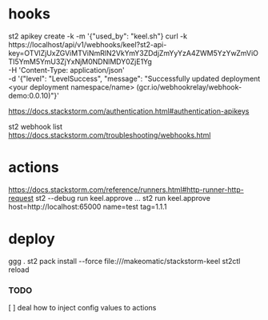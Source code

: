 # hooks
st2 apikey create -k -m '{"used_by": "keel.sh"}
curl -k https://localhost/api/v1/webhooks/keel?st2-api-key=OTVlZjUxZGViMTViNmRlN2VkYmY3ZDdjZmYyYzA4ZWM5YzYwZmViOTI5YmM5YmU3ZjYxNjM0NDNlMDY0ZjE1Yg \
  -H 'Content-Type: application/json' \
  -d '{"level": "LevelSuccess", "message": "Successfully updated deployment <your deployment namespace/name> (gcr.io/webhookrelay/webhook-demo:0.0.10)"}'

https://docs.stackstorm.com/authentication.html#authentication-apikeys

st2 webhook list
https://docs.stackstorm.com/troubleshooting/webhooks.html

# actions
https://docs.stackstorm.com/reference/runners.html#http-runner-http-request
st2 --debug run keel.approve ...
st2 run keel.approve host=http://localhost:65000 name=test tag=1.1.1

# deploy
ggg .
st2 pack install --force file:///makeomatic/stackstorm-keel
st2ctl reload


### TODO
[ ] deal how to inject config values to actions
